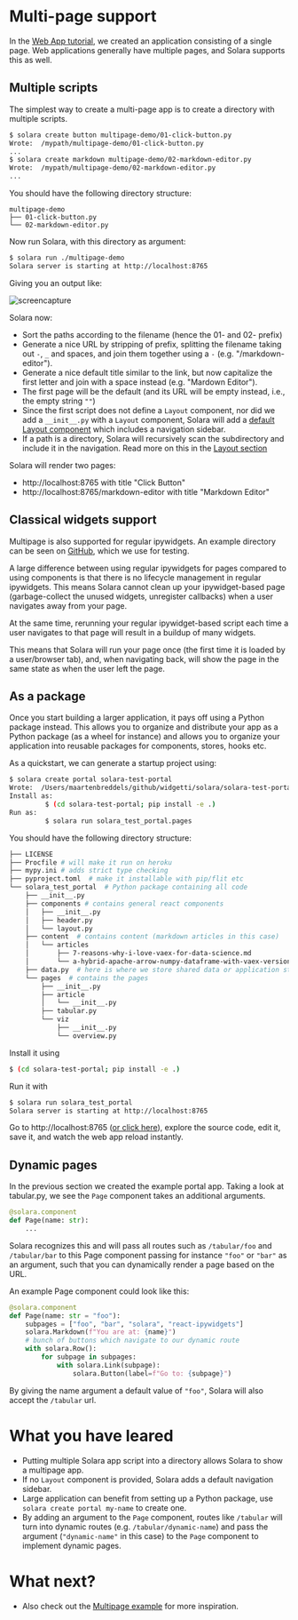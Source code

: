 # Multi-page support

In the [Web App tutorial](/docs/tutorial/web-app), we created an application consisting of a single page. Web applications generally have multiple pages, and Solara supports this as well.


## Multiple scripts

The simplest way to create a multi-page app is to create a directory with multiple scripts.

```bash
$ solara create button multipage-demo/01-click-button.py
Wrote:  /mypath/multipage-demo/01-click-button.py
...
$ solara create markdown multipage-demo/02-markdown-editor.py
Wrote:  /mypath/multipage-demo/02-markdown-editor.py
...
```


You should have the following directory structure:

```
multipage-demo
├── 01-click-button.py
└── 02-markdown-editor.py
```

Now run Solara, with this directory as argument:

```bash
$ solara run ./multipage-demo
Solara server is starting at http://localhost:8765
```

Giving you an output like:

![screencapture](https://user-images.githubusercontent.com/1765949/214879312-19323de3-c4ce-4528-ac84-5aa0021ca5b4.gif)

Solara now:

   * Sort the paths according to the filename (hence the 01- and 02- prefix)
   * Generate a nice URL by stripping of prefix, splitting the filename taking out `-`, `_` and spaces, and join them together using a `-`  (e.g. "/markdown-editor").
   * Generate a nice default title similar to the link, but now capitalize the first letter and join with a space instead  (e.g. "Mardown Editor").
   * The first page will be the default (and its URL will be empty instead, i.e., the empty string `""`)
   * Since the first script does not define a `Layout` component, nor did we add a `__init__.py` with a `Layout` component, Solara will add a [default
     Layout component](/api/default_layout) which includes a navigation sidebar.
   * If a path is a directory, Solara will recursively scan the subdirectory and include it in the navigation. Read more on this in the [Layout section](layout)

Solara will render two pages:

   * http://localhost:8765 with title "Click Button"
   * http://localhost:8765/markdown-editor with title "Markdown Editor"



## Classical widgets support

Multipage is also supported for regular ipywidgets.  An example directory can be seen on [GitHub](https://github.com/widgetti/solara/tree/master/tests/unit/solara_test_apps/multipage),
which we use for testing.

A large difference between using regular ipywidgets for pages compared to using components is that there is no lifecycle
management in regular ipywidgets. This means Solara cannot clean up your ipywidget-based page (garbage-collect the unused widgets, unregister callbacks)
when a user navigates away from your page.

At the same time, rerunning your regular ipywidget-based script each time a user navigates to that page will result in a buildup of many widgets.

This means that Solara will run your page once (the first time it is loaded by a user/browser tab), and, when navigating back,
will show the page in the same state as when the user left the page.


## As a package

Once you start building a larger application, it pays off using a Python package instead. This allows you to organize and distribute your app as a Python package (as a wheel for instance) and allows you to organize your application
into reusable packages for components, stores, hooks etc.

As a quickstart, we can generate a startup project using:
```bash
$ solara create portal solara-test-portal
Wrote:  /Users/maartenbreddels/github/widgetti/solara/solara-test-portal
Install as:
         $ (cd solara-test-portal; pip install -e .)
Run as:
         $ solara run solara_test_portal.pages
```

You should have the following directory structure:
```bash
├── LICENSE
├── Procfile # will make it run on heroku
├── mypy.ini # adds strict type checking
├── pyproject.toml  # make it installable with pip/flit etc
└── solara_test_portal  # Python package containing all code
    ├── __init__.py
    ├── components # contains general react components
    │   ├── __init__.py
    │   ├── header.py
    │   └── layout.py
    ├── content  # contains content (markdown articles in this case)
    │   └── articles
    │       ├── 7-reasons-why-i-love-vaex-for-data-science.md
    │       └── a-hybrid-apache-arrow-numpy-dataframe-with-vaex-version-4.md
    ├── data.py  # here is where we store shared data or application state
    └── pages  # contains the pages
        ├── __init__.py
        ├── article
        │   └── __init__.py
        ├── tabular.py
        └── viz
            ├── __init__.py
            └── overview.py
```

Install it using
```bash
$ (cd solara-test-portal; pip install -e .)
```

Run it with
```bash
$ solara run solara_test_portal
Solara server is starting at http://localhost:8765
```

Go to http://localhost:8765 ([or click here](http://localhost:8765)), explore the source code, edit it, save it, and watch the web app reload instantly.


## Dynamic pages

In the previous section we created the example portal app. Taking a look at
tabular.py, we see the `Page` component takes an additional arguments.

```python
@solara.component
def Page(name: str):
    ...
```


Solara recognizes this and will pass all routes such as `/tabular/foo` and `/tabular/bar` to this Page component passing for instance `"foo"` or `"bar"` as an argument, such that you can dynamically render a page based on the URL.

An example Page component could look like this:

```python
@solara.component
def Page(name: str = "foo"):
    subpages = ["foo", "bar", "solara", "react-ipywidgets"]
    solara.Markdown(f"You are at: {name}")
    # bunch of buttons which navigate to our dynamic route
    with solara.Row():
        for subpage in subpages:
            with solara.Link(subpage):
                solara.Button(label=f"Go to: {subpage}")
```

By giving the name argument a default value of `"foo"`, Solara will also accept the `/tabular` url.

# What you have leared

  * Putting multiple Solara app script into a directory allows Solara to show a multipage app.
  * If no `Layout` component is provided, Solara adds a default navigation sidebar.
  * Large application can benefit from setting up a Python package, use `solara create portal my-name` to create one.
  * By adding an argument to the `Page` component, routes like `/tabular` will turn into dynamic routes (e.g. `/tabular/dynamic-name`) and pass the argument (`"dynamic-name"` in this case) to the `Page` component to implement dynamic pages.

# What next?

  * Also check out the [Multipage example](/apps/multipage) for more inspiration.
